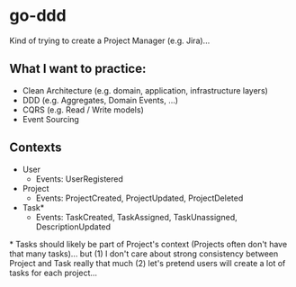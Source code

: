# go-ddd

Kind of trying to create a Project Manager (e.g. Jira)...

## What I want to practice:
- Clean Architecture (e.g. domain, application, infrastructure layers) 
- DDD (e.g. Aggregates, Domain Events, ...)
- CQRS (e.g. Read / Write models)
- Event Sourcing

## Contexts

- User
  - Events: UserRegistered
- Project
  - Events: ProjectCreated, ProjectUpdated, ProjectDeleted
- Task*
  - Events: TaskCreated, TaskAssigned, TaskUnassigned, DescriptionUpdated

\* Tasks should likely be part of Project's context (Projects often don't have that many tasks)... but (1) I don't care about strong consistency between Project and Task really that much (2) let's pretend users will create a lot of tasks for each project...

